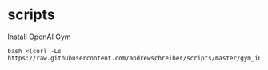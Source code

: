 # scripts
Install OpenAI Gym
```
bash <(curl -Ls https://raw.githubusercontent.com/andrewschreiber/scripts/master/gym_installer.sh)

```
